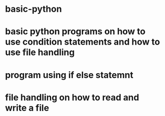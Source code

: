 # basic-python
# basic python programs on how to use condition statements and how to use file handling 
# program using if else statemnt 
# file handling on how to read and write a file 
